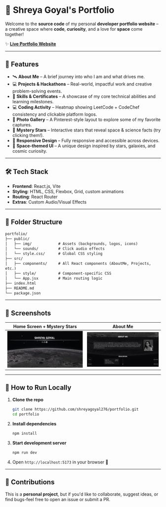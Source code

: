 # 🚀 Shreya Goyal's Portfolio

Welcome to the **source code** of my personal **developer portfolio website** – a creative space where **code**, **curiosity**, and a love for **space** come together!

✨ [**Live Portfolio Website**](https://shreyagoyal276.vercel.app/)

---

## 🌌 Features

- 🛰️ **About Me** – A brief journey into who I am and what drives me.
- 💻 **Projects & Hackathons** – Real-world, impactful work and creative problem-solving events.
- 🧠 **Skills & Certificates** – A showcase of my core technical abilities and learning milestones.
- 💻 **Coding Activity** – Heatmap showing LeetCode + CodeChef consistency and clickable platform logos.
- 📸 **Photo Gallery** – A Pinterest-style layout to explore some of my favorite captures.
- 🌠 **Mystery Stars** – Interactive stars that reveal space & science facts (try clicking them!).
- 🎯 **Responsive Design** – Fully responsive and accessible across devices.
- 🎨 **Space-themed UI** – A unique design inspired by stars, galaxies, and cosmic curiosity.

---

## 🛠️ Tech Stack

- **Frontend**: React.js, Vite  
- **Styling**: HTML, CSS, Flexbox, Grid, custom animations  
- **Routing**: React Router  
- **Extras**: Custom Audio/Visual Effects

---

## 📂 Folder Structure

    portfolio/
    ├── public/
    │   ├── img/            # Assets (backgrounds, logos, icons)
    │   └── sounds/         # Click audio effects
    │   └── style.css/      # Global CSS styling
    ├── src/
    │   ├── components/     # All React components (AboutMe, Projects, etc.)
    │   ├── style/          # Component-specific CSS
    │   └── App.jsx         # Main routing logic
    ├── index.html
    ├── README.md
    └── package.json

---

## 📸 Screenshots

| Home Screen + Mystery Stars          | About Me             |
| ------------------------------------ | ------------------------------------- |
| ![Home](https://github.com/shreyagoyal276/portfolio/blob/main/sample%20images/home%20screen.png) | ![About](https://github.com/shreyagoyal276/portfolio/blob/main/sample%20images/About%20me%20section.png) |

---

## 🚀 How to Run Locally

1. **Clone the repo**
   ```bash
   git clone https://github.com/shreyagoyal276/portfolio.git
   cd portfolio
   ```

2. **Install dependencies**
   ```bash
   npm install
   ```

3. **Start development server**
   ```bash
   npm run dev
   ```

4. Open `http://localhost:5173` in your browser 🚀

---

## 🌟 Contributions

This is a **personal project**, but if you'd like to collaborate, suggest ideas, or find bugs-feel free to open an issue or submit a PR.

